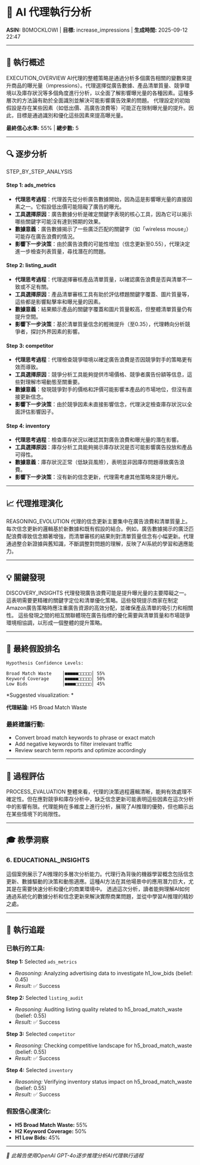 # 🤖 AI 代理執行分析
**ASIN:** B0MOCKLOWI | **目標:** increase_impressions | **生成時間:** 2025-09-12 22:47

---

## 🎯 執行概述

EXECUTION_OVERVIEW
AI代理的整體策略是通過分析多個廣告相關的變數來提升商品的曝光量（impressions）。代理選擇從廣告數據、產品清單質量、競爭環境以及庫存狀況等多個角度進行分析，以全面了解影響曝光量的各種因素。這種多層次的方法論有助於全面識別並解決可能影響廣告效果的問題。
代理設定的初始假設是存在某些因素（如低出價、高廣告浪費等）可能正在限制曝光量的提升。因此，目標是通過識別和優化這些因素來提高曝光量。

**最終信心水準:** 55% | **總步數:** 5

---

## 🔍 逐步分析

STEP_BY_STEP_ANALYSIS
#### Step 1: ads_metrics
- **代理思考過程**：代理首先從分析廣告數據開始，因為這是影響曝光量的直接因素之一。它假設低出價可能阻礙了廣告的曝光。
- **工具選擇原因**：廣告數據分析是確定關鍵字表現的核心工具，因為它可以揭示哪些關鍵字可能沒有達到預期的效果。
- **數據意義**：廣告數據揭示了一些廣泛匹配的關鍵字（如「wireless mouse」）可能存在廣告浪費的情況。
- **影響下一步決策**：由於廣告浪費的可能性增加（信念更新至0.55），代理決定進一步檢查列表質量，尋找潛在的問題。
#### Step 2: listing_audit
- **代理思考過程**：代理選擇審核產品清單質量，以確認廣告浪費是否與清單不一致或不足有關。
- **工具選擇原因**：產品清單審核工具有助於評估標題關鍵字覆蓋、圖片質量等，這些都是影響點擊率和曝光量的因素。
- **數據意義**：結果顯示產品的關鍵字覆蓋和圖片質量較高，但整體清單質量仍有提升空間。
- **影響下一步決策**：基於清單質量信念的輕微提升（至0.35），代理轉向分析競爭者，探討外界因素的影響。
#### Step 3: competitor
- **代理思考過程**：代理檢查競爭環境以確定廣告浪費是否因競爭對手的策略更有效而導致。
- **工具選擇原因**：競爭分析工具能夠提供市場價格、競爭者廣告份額等信息，這些對理解市場動態至關重要。
- **數據意義**：發現競爭對手的價格和評價可能影響本產品的市場地位，但沒有直接更新信念。
- **影響下一步決策**：由於競爭因素未直接影響信念，代理決定檢查庫存狀況以全面評估影響因子。
#### Step 4: inventory
- **代理思考過程**：檢查庫存狀況以確認其對廣告浪費和曝光量的潛在影響。
- **工具選擇原因**：庫存分析工具能夠揭示庫存狀況是否可能影響廣告投放和產品可得性。
- **數據意義**：庫存狀況正常（低缺貨風險），表明並非因庫存問題導致廣告浪費。
- **影響下一步決策**：沒有新的信念更新，代理需考慮其他策略來提升曝光。

---

## 📈 代理推理演化

REASONING_EVOLUTION
代理的信念更新主要集中在廣告浪費和清單質量上。每次信念更新的邏輯基於新數據和既有假設的結合。例如，廣告數據揭示的廣泛匹配浪費導致信念顯著增強，而清單審核的結果則對清單質量信念有小幅更新。代理通過整合新證據與舊知識，不斷調整對問題的理解，反映了AI系統的學習和適應能力。

---

## 💡 關鍵發現

DISCOVERY_INSIGHTS
代理發現廣告浪費可能是提升曝光量的主要障礙之一。這表明需要更精確的關鍵字定位和清單優化策略。這些發現提示商家在制定Amazon廣告策略時應注重廣告資源的高效分配，並確保產品清單的吸引力和相關性。
這些發現之間的相互關聯體現在廣告指標的優化需要與清單質量和市場競爭環境相協調，以形成一個整體的提升策略。

---

## 🏁 最終假設排名

```
Hypothesis Confidence Levels:

Broad Match Waste    │■■■■■□□□□□│ 55%
Keyword Coverage     │■■■■■□□□□□│ 50%
Low Bids             │■■■■□□□□□□│ 45%

```

*Suggested visualization: *

**代理結論:** H5 Broad Match Waste

### 最終建議行動:
- Convert broad match keywords to phrase or exact match
- Add negative keywords to filter irrelevant traffic
- Review search term reports and optimize accordingly

---

## 🔬 過程評估

PROCESS_EVALUATION
整體來看，代理的決策過程邏輯清晰，能夠有效處理不確定性。但在應對競爭和庫存分析中，缺乏信念更新可能表明這些因素在這次分析中的影響有限。代理能夠在多維度上進行分析，展現了AI推理的優勢，但也顯示出在某些情境下的局限性。

---

## 🎓 教學洞察

### 6. EDUCATIONAL_INSIGHTS
這個案例展示了AI推理的多層次分析能力。代理行為背後的機器學習概念包括信念更新、數據驅動的決策和動態適應。這種AI方法在其他場景中的應用潛力巨大，尤其是在需要快速分析和優化的商業環境中。
透過這次分析，讀者能夠理解AI如何通過系統化的數據分析和信念更新來解決實際商業問題，並從中學習AI推理的精妙之處。

---

## 🔧 執行追蹤

### 已執行的工具:
**Step 1:** Selected `ads_metrics`
- *Reasoning:* Analyzing advertising data to investigate h1_low_bids (belief: 0.45)
- *Result:* ✅ Success

**Step 2:** Selected `listing_audit`
- *Reasoning:* Auditing listing quality related to h5_broad_match_waste (belief: 0.55)
- *Result:* ✅ Success

**Step 3:** Selected `competitor`
- *Reasoning:* Checking competitive landscape for h5_broad_match_waste (belief: 0.55)
- *Result:* ✅ Success

**Step 4:** Selected `inventory`
- *Reasoning:* Verifying inventory status impact on h5_broad_match_waste (belief: 0.55)
- *Result:* ✅ Success


### 假設信心度演化:
- **H5 Broad Match Waste:** 55%
- **H2 Keyword Coverage:** 50%
- **H1 Low Bids:** 45%

---

*🤖 此報告使用OpenAI GPT-4o逐步推理分析AI代理執行過程*
